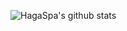 
![HagaSpa's github stats](https://github-readme-stats.vercel.app/api?username=HagaSpa&show_icons=true&count_private=true&theme=tokyonight)

<!--
![Top Langs](https://github-readme-stats.vercel.app/api/top-langs/?username=HagaSpa&count_private=true&theme=tokyonight&layout=compact)
-->

<!--
**HagaSpa/HagaSpa** is a ✨ _special_ ✨ repository because its `README.md` (this file) appears on your GitHub profile.

Here are some ideas to get you started:

- 🔭 I’m currently working on ...
- 🌱 I’m currently learning ...
- 👯 I’m looking to collaborate on ...
- 🤔 I’m looking for help with ...
- 💬 Ask me about ...
- 📫 How to reach me: ...
- 😄 Pronouns: ...
- ⚡ Fun fact: ...
-->

